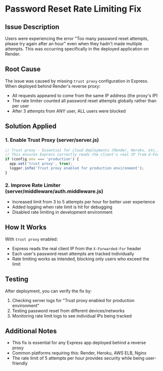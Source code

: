 # Password Reset Rate Limiting Fix

## Issue Description

Users were experiencing the error "Too many password reset attempts, please try again after an hour" even when they hadn't made multiple attempts. This was occurring specifically in the deployed application on Render.

## Root Cause

The issue was caused by missing `trust proxy` configuration in Express. When deployed behind Render's reverse proxy:
- All requests appeared to come from the same IP address (the proxy's IP)
- The rate limiter counted all password reset attempts globally rather than per user
- After 3 attempts from ANY user, ALL users were blocked

## Solution Applied

### 1. Enable Trust Proxy (server/server.js)
```javascript
// Trust proxy - Essential for cloud deployments (Render, Heroku, etc.)
// This ensures Express correctly reads the client's real IP from X-Forwarded-For header
if (config.env === 'production') {
  app.set('trust proxy', true);
  logger.info('Trust proxy enabled for production environment');
}
```

### 2. Improve Rate Limiter (server/middleware/auth.middleware.js)
- Increased limit from 3 to 5 attempts per hour for better user experience
- Added logging when rate limit is hit for debugging
- Disabled rate limiting in development environment

## How It Works

With `trust proxy` enabled:
- Express reads the real client IP from the `X-Forwarded-For` header
- Each user's password reset attempts are tracked individually
- Rate limiting works as intended, blocking only users who exceed the limit

## Testing

After deployment, you can verify the fix by:
1. Checking server logs for "Trust proxy enabled for production environment"
2. Testing password reset from different devices/networks
3. Monitoring rate limit logs to see individual IPs being tracked

## Additional Notes

- This fix is essential for any Express app deployed behind a reverse proxy
- Common platforms requiring this: Render, Heroku, AWS ELB, Nginx
- The rate limit of 5 attempts per hour provides security while being user-friendly 